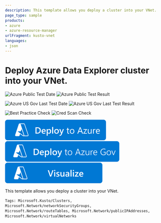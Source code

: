 ```yaml
---
description: This template allows you deploy a cluster into your VNet.
page_type: sample
products:
- azure
- azure-resource-manager
urlFragment: kusto-vnet
languages:
- json
---
```

# Deploy Azure Data Explorer cluster into your VNet.

![Azure Public Test Date](https://azurequickstartsservice.blob.core.windows.net/badges/quickstarts/microsoft.kusto/kusto-vnet/PublicLastTestDate.svg)
![Azure Public Test Result](https://azurequickstartsservice.blob.core.windows.net/badges/quickstarts/microsoft.kusto/kusto-vnet/PublicDeployment.svg)

![Azure US Gov Last Test Date](https://azurequickstartsservice.blob.core.windows.net/badges/quickstarts/microsoft.kusto/kusto-vnet/FairfaxLastTestDate.svg)
![Azure US Gov Last Test Result](https://azurequickstartsservice.blob.core.windows.net/badges/quickstarts/microsoft.kusto/kusto-vnet/FairfaxDeployment.svg)

![Best Practice Check](https://azurequickstartsservice.blob.core.windows.net/badges/quickstarts/microsoft.kusto/kusto-vnet/BestPracticeResult.svg)
![Cred Scan Check](https://azurequickstartsservice.blob.core.windows.net/badges/quickstarts/microsoft.kusto/kusto-vnet/CredScanResult.svg)

[![Deploy To Azure](https://raw.githubusercontent.com/Azure/azure-quickstart-templates/master/1-CONTRIBUTION-GUIDE/images/deploytoazure.svg?sanitize=true)](https://portal.azure.com/#create/Microsoft.Template/uri/https%3A%2F%2Fraw.githubusercontent.com%2FAzure%2Fazure-quickstart-templates%2Fmaster%2Fquickstarts%2Fmicrosoft.kusto%2Fkusto-vnet%2Fazuredeploy.json)
[![Deploy To Azure US Gov](https://raw.githubusercontent.com/Azure/azure-quickstart-templates/master/1-CONTRIBUTION-GUIDE/images/deploytoazuregov.svg?sanitize=true)](https://portal.azure.us/#create/Microsoft.Template/uri/https%3A%2F%2Fraw.githubusercontent.com%2FAzure%2Fazure-quickstart-templates%2Fmaster%2Fquickstarts%2Fmicrosoft.kusto%2Fkusto-vnet%2Fazuredeploy.json)
[![Visualize](https://raw.githubusercontent.com/Azure/azure-quickstart-templates/master/1-CONTRIBUTION-GUIDE/images/visualizebutton.svg?sanitize=true)](http://armviz.io/#/?load=https%3A%2F%2Fraw.githubusercontent.com%2FAzure%2Fazure-quickstart-templates%2Fmaster%2Fquickstarts%2Fmicrosoft.kusto%2Fkusto-vnet%2Fazuredeploy.json)

This template allows you deploy a cluster into your VNet.

`Tags: Microsoft.Kusto/Clusters, Microsoft.Network/networkSecurityGroups, Microsoft.Network/routeTables, Microsoft.Network/publicIPAddresses, Microsoft.Network/virtualNetworks`
